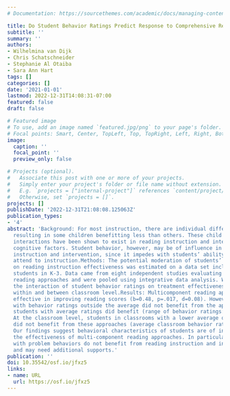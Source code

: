 ```yaml
---
# Documentation: https://sourcethemes.com/academic/docs/managing-content/

title: Do Student Behavior Ratings Predict Response to Comprehensive Reading Approaches?
subtitle: ''
summary: ''
authors:
- Wilhelmina van Dijk
- Chris Schatschneider
- Stephanie Al Otaiba
- Sara Ann Hart
tags: []
categories: []
date: '2021-01-01'
lastmod: 2022-12-31T14:08:31-07:00
featured: false
draft: false

# Featured image
# To use, add an image named `featured.jpg/png` to your page's folder.
# Focal points: Smart, Center, TopLeft, Top, TopRight, Left, Right, BottomLeft, Bottom, BottomRight.
image:
  caption: ''
  focal_point: ''
  preview_only: false

# Projects (optional).
#   Associate this post with one or more of your projects.
#   Simply enter your project's folder or file name without extension.
#   E.g. `projects = ["internal-project"]` references `content/project/deep-learning/index.md`.
#   Otherwise, set `projects = []`.
projects: []
publishDate: '2022-12-31T21:08:08.125063Z'
publication_types:
- '4'
abstract: 'Background: For most instruction, there are individual differences in responsiveness,
  resulting in some children benefitting less than others. These child by instruction
  interactions have been shown to exist in reading instruction and interventions through
  cognitive factors. Student behavior, however, may be of influence in response to
  instruction and intervention, since it impedes with students’ ability to focus and
  attend to instruction.Methods: The potential moderation of students’ behavior ratings
  on reading instruction effectiveness was estimated on a data set including 3,024
  students in K-3. Data came from eight independent studies evaluating multi-component
  reading approaches and were pooled using integrative data analysis. We estimated
  the interaction of student behavior ratings on treatment effectiveness both at the
  within and between classroom level.Results: Multicomponent reading approaches were
  effective in improving reading scores (b=0.48, p=.017, d=0.08). However, students
  with behavior ratings outside the average did not benefit from the approaches, while
  students with average ratings did benefit (range of behavior ratings: -1.61 – 0.68).
  At the classroom level, students in classrooms with a lower average of problem behaviors
  did not benefit from these approaches (average classroom behavior rating &gt; -0.14).Conclusions:
  Our findings suggest behavioral characteristics of students are of influence on
  the effectiveness of multi-component reading approaches. In particular, students
  with problem behaviors do not benefit from reading instruction and intervention
  and may need additional supports.'
publication: ''
doi: 10.35542/osf.io/jfxz5
links:
- name: URL
  url: https://osf.io/jfxz5
---
```

